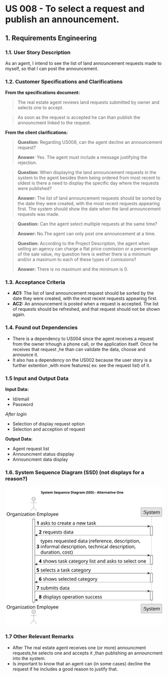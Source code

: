 # US 008 - To select a request and publish an announcement.



## 1. Requirements Engineering


### 1.1. User Story Description

As an agent, I intend to see the list of land announcement requests made to myself,
so that I can post the announcement.


### 1.2. Customer Specifications and Clarifications 


**From the specifications document:**

> The real estate agent reviews land requests submitted by owner and selects one to accept. 

> As soon as the request is accepted he can than publish the announcment linked to the request. 


**From the client clarifications:** 

> **Question:** Regarding US008, can the agent decline an announcement request?
> 
>**Answer**: Yes. The agent must include a message justifying the rejection.

> **Question:** When displaying the land announcement requests in the system to the agent besides them being ordered from most recent to oldest is there a need to display the specific day where the requests were published? 
> 
> **Answer:** The list of land announcement requests should be sorted by the date they were created, with the most recent requests appearing first. The system should show the date when the land announcement requests was made.


> **Question:** Can the agent select multiple requests at the same time?
> 
>**Answer:** No.The agent can only post one announcement at a time.

> **Question:** According to the Project Description, the agent when selling an agency can charge a flat price comission or a percentage of the sale value, my question here is wether there is a minimum and/or a maximum to each of these types of comissions?
>
> **Answer:** There is no maximum and the minimum is 0.


### 1.3. Acceptance Criteria

* **AC1:** The list of land announcement request should be sorted by the date they were created, with the most recent requests appearing first.
* **AC2:** An announcement is posted when a request is accepted. The list of requests should be refreshed, and that request should not be shown again.


### 1.4. Found out Dependencies


* There is a dependency to US004 since the agent receives a request from the owner trhough a
 phone call, or the application itself. Once he receives that request ,he than can validate the data, choose and announce it.
* It also has a dependency on the US002 because the user story is a further extention ,with more features( ex: see the request list) of it.

### 1.5 Input and Output Data


**Input Data:**

- Id/email
- Password

*After login*
- Selection of display request option
- Selection and acception of request



**Output Data:**

* Agent request list
* Announcment status dispplay
* Announcment data display

### 1.6. System Sequence Diagram (SSD) (not displays for a reason?)

![us008-system-sequence-diagram-alternative-one.puml](svg/us008-system-sequence-diagram-alternative-one.svg)


### 1.7 Other Relevant Remarks

* After The real estate agent receives one (or more) announcment requests,he selects one and accepts it ,than publishing  an announcment into the system.
* Is important to know that an agent can (in some cases) decline the request if he includes a good reason to justify that.